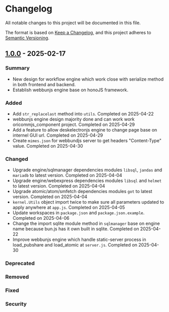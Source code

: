 # Changelog

All notable changes to this project will be documented in this file.

The format is based on [Keep a Changelog](https://keepachangelog.com/en/1.0.0/),
and this project adheres to [Semantic Versioning](https://semver.org/spec/v2.0.0.html).

## [1.0.0] - 2025-02-17

### Summary

- New design for workflow engine which work close with serialize method in both frontend and backend.
- Establish webbunjs engine base on honoJS framework.

### Added

- Add `str_replacelast` method into `utils`. Completed on 2025-04-22
- webbunjs engine design majority done and can work work oricommjs_component project. Completed on 2025-04-29
- Add a feature to allow deskelectronjs engine to change page base on internel GUI url. Completed on 2025-04-29
- Create `mimes.json` for webbundjs server to get headers "Content-Type" value. Completed on 2025-04-30

### Changed

- Upgrade engine/sqlmanager dependencies modules `libsql`, `jandas` and `mariadb` to latest version. Completed on 2025-04-04
- Upgrade engine/webexpress dependencies modules `libsql` and `helmet` to latest version. Completed on 2025-04-04
- Upgrade atomic/atom/smfetch dependencies modules `got` to latest version. Completed on 2025-04-04
- `kernel.Utils` object import twice to make sure all parameters updated to apply anywhere at `app.js`. Completed on 2025-04-05
- Update workspaces in `package.json` and `package.json.example`. Completed on 2025-04-06
- Change the import sqlite module method in `sqlmanager` base on engine name because bun.js has it own built in sqlite. Completed on 2025-04-22
- Improve webbunjs engine which handle static-server process in load_pubshare and load_atomic at `server.js`. Completed on 2025-04-30

### Deprecated

### Removed

### Fixed

### Security

[1.0.0]: https://github.com/wkloh76/oricommjs_v2/releases/tag/1.0.0
